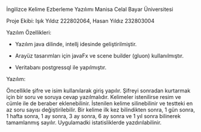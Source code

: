 İngilizce Kelime Ezberleme Yazılımı
Manisa Celal Bayar Üniversitesi

Proje Ekibi: Işık Yıldız 222802064, Hasan Yıldız 232803004

Yazılım Özellikleri:

- Yazılım java dilinde, intellj idesinde geliştirilmiştir.

- Arayüz tasarımları için javaFx ve scene builder (gluon) kullanılmıştır.

- Veritabanı postgressql ile yapılmıştır.

Yazılım:

Öncellikle şifre ve isim kullanılarak giriş yapılır. Şifreyi sonradan kurtarmak için bir soru ve soruya cevap yazılmalıdır.
Kelimeler istenilirse resim ve cümle ile de beraber eklenebilinir. İstenilen kelime silinebilinir ve testteki en az soru sayısı değiştirilebilir. Bir kelime ilk kez bilindikten sonra, 1 gün sonra, 1 hafta sonra, 1 ay sonra, 3 ay sonra, 6 ay sonra ve 1 yıl sonra bilinerek tamamlanmış sayılır. Uygulamadki istatisliklerde yazdırılabilinir.
